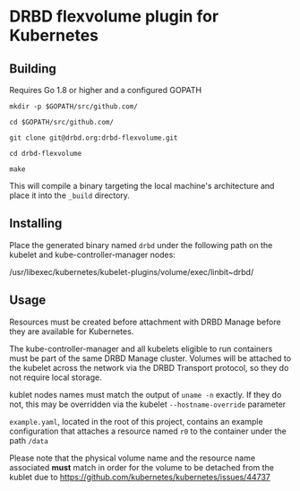 # DRBD flexvolume plugin for Kubernetes

## Building

Requires Go 1.8 or higher and a configured GOPATH

`mkdir -p $GOPATH/src/github.com/`

`cd $GOPATH/src/github.com/`

`git clone git@drbd.org:drbd-flexvolume.git`

`cd drbd-flexvolume`

`make`

This will compile a binary targeting the local machine's architecture and
place it into the `_build` directory.

## Installing

Place the generated binary named `drbd` under the following path on the kubelet and
kube-controller-manager nodes: 

/usr/libexec/kubernetes/kubelet-plugins/volume/exec/linbit~drbd/

## Usage

Resources must be created before attachment with DRBD Manage before they are
available for Kubernetes.

The kube-controller-manager and all kubelets eligible to run containers must be
part of the same DRBD Manage cluster. Volumes will be attached to the kubelet
across the network via the DRBD Transport protocol, so they do not require local
storage.

kublet nodes names must match the output of `uname -n` exactly. If they do not,
this may be overridden via the kubelet `--hostname-override` parameter

`example.yaml`, located in the root of this project, contains an example
configuration that attaches a resource named `r0` to the container under the path
`/data`

Please note that the physical volume name and the resource name associated
**must** match in order for the volume to be detached from the kublet due to
https://github.com/kubernetes/kubernetes/issues/44737
